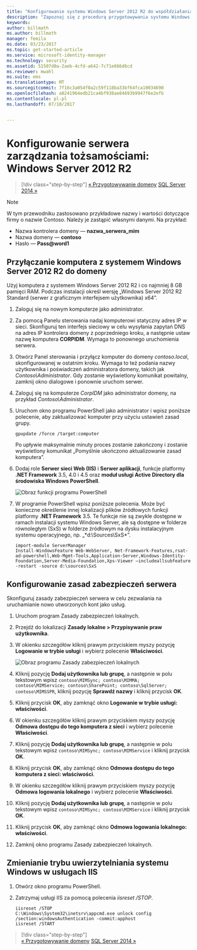 ```yaml
---
title: "Konfigurowanie systemu Windows Server 2012 R2 do współdziałania z programem MIM 2016| Dokumentacja firmy Microsoft"
description: "Zapoznaj się z procedurą przygotowywania systemu Windows Server 2012 R2 do współdziałania z programem MIM 2016 i minimalnymi wymaganiami dotyczącymi tego procesu."
keywords: 
author: billmath
ms.author: billmath
manager: femila
ms.date: 03/23/2017
ms.topic: get-started-article
ms.service: microsoft-identity-manager
ms.technology: security
ms.assetid: 51507d0a-2aeb-4cfd-a642-7c71e666d6cd
ms.reviewer: mwahl
ms.suite: ems
ms.translationtype: MT
ms.sourcegitcommit: 7f16c3a054f0a2c59f118ba33bf64fca10034690
ms.openlocfilehash: a0241964edb21ca4bf938ae84693b9947f6e2efb
ms.contentlocale: pl-pl
ms.lasthandoff: 07/10/2017


---
```


# Konfigurowanie serwera zarządzania tożsamościami: Windows Server 2012 R2
<a id="set-up-an-identity-management-server-windows-server-2012-r2" class="xliff"></a>

>[!div class="step-by-step"]
[« Przygotowywanie domeny](preparing-domain.md)
[SQL Server 2014 »](prepare-server-sql2014.md)

> [!NOTE]
> W tym przewodniku zastosowano przykładowe nazwy i wartości dotyczące firmy o nazwie Contoso. Należy je zastąpić własnymi danymi. Na przykład:
> - Nazwa kontrolera domeny — **nazwa_serwera_mim**
> - Nazwa domeny — **contoso**
> - Hasło — **Pass@word1**

## Przyłączanie komputera z systemem Windows Server 2012 R2 do domeny
<a id="join-windows-server-2012-r2-to-your-domain" class="xliff"></a>

Użyj komputera z systemem Windows Server 2012 R2 i co najmniej 8 GB pamięci RAM. Podczas instalacji określ wersję „Windows Server 2012 R2 Standard (serwer z graficznym interfejsem użytkownika) x64”.

1. Zaloguj się na nowym komputerze jako administrator.

2. Za pomocą Panelu sterowania nadaj komputerowi statyczny adres IP w sieci. Skonfiguruj ten interfejs sieciowy w celu wysyłania zapytań DNS na adres IP kontrolera domeny z poprzedniego kroku, a następnie ustaw nazwę komputera **CORPIDM**.  Wymaga to ponownego uruchomienia serwera.

3. Otwórz Panel sterowania i przyłącz komputer do domeny *contoso.local*, skonfigurowanej w ostatnim kroku.  Wymaga to też podania nazwy użytkownika i poświadczeń administratora domeny, takich jak *Contoso\Administrator*.  Gdy zostanie wyświetlony komunikat powitalny, zamknij okno dialogowe i ponownie uruchom serwer.

4. Zaloguj się na komputerze *CorpIDM* jako administrator domeny, na przykład *Contoso\Administrator*.

5. Uruchom okno programu PowerShell jako administrator i wpisz poniższe polecenie, aby zaktualizować komputer przy użyciu ustawień zasad grupy.

    ```
    gpupdate /force /target:computer
    ```

    Po upływie maksymalnie minuty proces zostanie zakończony i zostanie wyświetlony komunikat „Pomyślnie ukończono aktualizowanie zasad komputera”.

6. Dodaj role **Serwer sieci Web (IIS)** i **Serwer aplikacji**, funkcje platformy **.NET Framework** 3.5, 4.0 i 4.5 oraz **moduł usługi Active Directory dla środowiska Windows PowerShell**.

    ![Obraz funkcji programu PowerShell](media/MIM-DeployWS2.png)

7. W programie PowerShell wpisz poniższe polecenia. Może być konieczne określenie innej lokalizacji plików źródłowych funkcji platformy **.NET Framework** 3.5. Te funkcje nie są zwykle dostępne w ramach instalacji systemu Windows Server, ale są dostępne w folderze równoległym (SxS) w folderze źródłowym na dysku instalacyjnym systemu operacyjnego, np. „*d:\Sources\SxS\*”.

    ```
    import-module ServerManager
    Install-WindowsFeature Web-WebServer, Net-Framework-Features,rsat-ad-powershell,Web-Mgmt-Tools,Application-Server,Windows-Identity-Foundation,Server-Media-Foundation,Xps-Viewer –includeallsubfeature -restart -source d:\sources\SxS
    ```

## Konfigurowanie zasad zabezpieczeń serwera
<a id="configure-the-server-security-policy" class="xliff"></a>

Skonfiguruj zasady zabezpieczeń serwera w celu zezwalania na uruchamianie nowo utworzonych kont jako usług.

1. Uruchom program Zasady zabezpieczeń lokalnych.

2. Przejdź do lokalizacji **Zasady lokalne > Przypisywanie praw użytkownika**.

3. W okienku szczegółów kliknij prawym przyciskiem myszy pozycję **Logowanie w trybie usługi** i wybierz polecenie **Właściwości**.

    ![Obraz programu Zasady zabezpieczeń lokalnych](media/MIM-DeployWS3.png)

4. Kliknij pozycję **Dodaj użytkownika lub grupę**, a następnie w polu tekstowym wpisz `contoso\MIMSync; contoso\MIMMA; contoso\MIMService; contoso\SharePoint; contoso\SqlServer; contoso\MIMSSPR`, kliknij pozycję **Sprawdź nazwy** i kliknij przycisk **OK**.

5. Kliknij przycisk **OK**, aby zamknąć okno **Logowanie w trybie usługi: właściwości**.

6.  W okienku szczegółów kliknij prawym przyciskiem myszy pozycję **Odmowa dostępu do tego komputera z sieci** i wybierz polecenie **Właściwości**.

7. Kliknij pozycję **Dodaj użytkownika lub grupę**, a następnie w polu tekstowym wpisz `contoso\MIMSync; contoso\MIMService` i kliknij przycisk **OK**.

8. Kliknij przycisk **OK**, aby zamknąć okno **Odmowa dostępu do tego komputera z sieci: właściwości**.

9. W okienku szczegółów kliknij prawym przyciskiem myszy pozycję **Odmowa logowania lokalnego** i wybierz polecenie **Właściwości**.

10. Kliknij pozycję **Dodaj użytkownika lub grupę**, a następnie w polu tekstowym wpisz `contoso\MIMSync; contoso\MIMService` i kliknij przycisk **OK**.

11. Kliknij przycisk **OK**, aby zamknąć okno **Odmowa logowania lokalnego: właściwości**.

12. Zamknij okno programu Zasady zabezpieczeń lokalnych.


## Zmienianie trybu uwierzytelniania systemu Windows w usługach IIS
<a id="change-the-iis-windows-authentication-mode" class="xliff"></a>

1.  Otwórz okno programu PowerShell.

2.  Zatrzymaj usługi IIS za pomocą polecenia *iisreset /STOP*.

    ```
    iisreset /STOP
    C:\Windows\System32\inetsrv\appcmd.exe unlock config /section:windowsAuthentication -commit:apphost
    iisreset /START
    ```

>[!div class="step-by-step"]  
[« Przygotowywanie domeny](preparing-domain.md)
[SQL Server 2014 »](prepare-server-sql2014.md)

